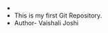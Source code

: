 -
- This is my first Git Repository.
- Author- Vaishali Joshi 

<!---
Vaishu609/Vaishu609 is a ✨ special ✨ repository because its `README.md` (this file) appears on your GitHub profile.
You can click the Preview link to take a look at your changes.
--->
